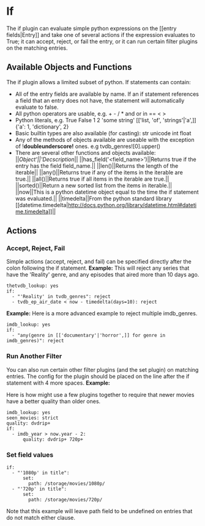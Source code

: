 # If

The if plugin can evaluate simple python expressions on the [[entry fields|Entry]] and take one of several actions if the expression evaluates to True; it can accept, reject, or fail the entry, or it can run certain filter plugins on the matching entries.

## Available Objects and Functions

The if plugin allows a limited subset of python. If statements can contain:
- All of the entry fields are available by name. If an if statement references a field that an entry does not have, the statement will automatically evaluate to false.
- All python operators are usable, e.g. + - / * and or in == < >
- Python literals, e.g. True False 1 2 'some string' [['list, 'of', 'strings'|'a',]] {'a': 1, 'dictionary', 2}
- Basic builtin types are also available (for casting): str unicode int float
- Any of the methods of objects available are useable with the exception of !__doubleunderscore!__ ones. e.g tvdb_genres![0].upper()
- There are several other functions and objects available:
||**Object*'||'*Decscription**||
||has_field('<field_name>')||Returns true if the entry has the field field_name.||
||len(<iterable>)||Returns the length of the iterable||
||any(<iterable>)||Returns true if any of the items in the iterable are true.||
||all(<iterable>)||Returns true if all items in the iterable are true.||
||sorted(<iterable>)||Return a new sorted list from the items in iterable.||
||now||This is a python datetime object equal to the time the if statement was evaluated.||
||timedelta||From the python standard library [[datetime.timedelta|http://docs.python.org/library/datetime.html#datetime.timedelta]]||

## Actions
### Accept, Reject, Fail

Simple actions (accept, reject, and fail) can be specified directly after the colon following the if statement.
**Example:** This will reject any series that have the 'Reality' genre, and any episodes that aired more than 10 days ago.


    thetvdb_lookup: yes
    if:
      - "'Reality' in tvdb_genres": reject
      - tvdb_ep_air_date < now - timedelta(days=10): reject

**Example:** Here is a more advanced example to reject multiple imdb_genres.


    imdb_lookup: yes
    if:
      - "any(genre in [['documentary'|'horror',]] for genre in imdb_genres)": reject


### Run Another Filter

You can also run certain other filter plugins (and the set plugin) on matching entries. The config for the plugin should be placed on the line after the if statement with 4 more spaces.
**Example:**

Here is how might use a few plugins together to require that newer movies have a better quality than older ones.


    imdb_lookup: yes
    seen_movies: strict
    quality: dvdrip+
    if:
      - imdb_year > now.year - 2:
          quality: dvdrip+ 720p+


### Set field values


    if:
      - "'1080p' in title":
          set:
            path: /storage/movies/1080p/
      - "'720p' in title":
          set:
            path: /storage/movies/720p/


Note that this example will leave path field to be undefined on entries that do not match either clause.
